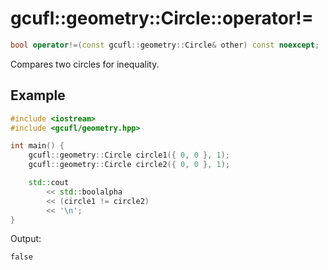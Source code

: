# gcufl::geometry::Circle::operator!=
```cpp
bool operator!=(const gcufl::geometry::Circle& other) const noexcept;
```
Compares two circles for inequality.
## Example
```cpp
#include <iostream>
#include <gcufl/geometry.hpp>

int main() {
	gcufl::geometry::Circle circle1({ 0, 0 }, 1);
	gcufl::geometry::Circle circle2({ 0, 0 }, 1);

	std::cout
		<< std::boolalpha
		<< (circle1 != circle2)
		<< '\n';
}
```
Output:
```
false
```
